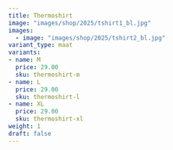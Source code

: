 ```yaml
---
title: Thermoshirt
image: "images/shop/2025/tshirt1_bl.jpg"
images: 
  - image: "images/shop/2025/tshirt2_bl.jpg"
variant_type: maat
variants:
- name: M
  price: 29.00
  sku: thermoshirt-m
- name: L
  price: 29.00
  sku: thermoshirt-l
- name: XL
  price: 29.00
  sku: thermoshirt-xl
weight: 1
draft: false
---
```




